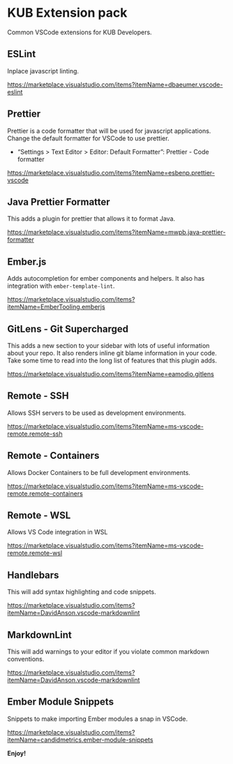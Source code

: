 # KUB Extension pack

Common VSCode extensions for KUB Developers.

## ESLint

Inplace javascript linting.

<https://marketplace.visualstudio.com/items?itemName=dbaeumer.vscode-eslint>

## Prettier

Prettier is a code formatter that will be used for javascript applications. Change the default formatter for VSCode to use prettier.

- “Settings > Text Editor > Editor: Default Formatter”: Prettier - Code formatter

<https://marketplace.visualstudio.com/items?itemName=esbenp.prettier-vscode>

## Java Prettier Formatter

This adds a plugin for prettier that allows it to format Java.

<https://marketplace.visualstudio.com/items?itemName=mwpb.java-prettier-formatter>

## Ember.js

Adds autocompletion for ember components and helpers.
It also has integration with `ember-template-lint`.

<https://marketplace.visualstudio.com/items?itemName=EmberTooling.emberjs>

## GitLens - Git Supercharged

This adds a new section to your sidebar with lots of useful information about your repo.
It also renders inline git blame information in your code.
Take some time to read into the long list of features that this plugin adds.

<https://marketplace.visualstudio.com/items?itemName=eamodio.gitlens>

## Remote - SSH

Allows SSH servers to be used as development environments.

<https://marketplace.visualstudio.com/items?itemName=ms-vscode-remote.remote-ssh>

## Remote - Containers

Allows Docker Containers to be full development environments.

<https://marketplace.visualstudio.com/items?itemName=ms-vscode-remote.remote-containers>

## Remote - WSL

Allows VS Code integration in WSL

<https://marketplace.visualstudio.com/items?itemName=ms-vscode-remote.remote-wsl>

## Handlebars

This will add syntax highlighting and code snippets.

<https://marketplace.visualstudio.com/items?itemName=DavidAnson.vscode-markdownlint>

## MarkdownLint

This will add warnings to your editor if you violate common markdown conventions.

<https://marketplace.visualstudio.com/items?itemName=DavidAnson.vscode-markdownlint>

## Ember Module Snippets

Snippets to make importing Ember modules a snap in VSCode.

<https://marketplace.visualstudio.com/items?itemName=candidmetrics.ember-module-snippets>

**Enjoy!**
